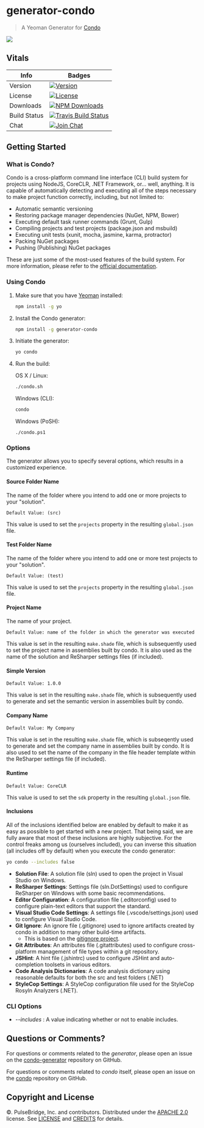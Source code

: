 # generator-condo

> A Yeoman Generator for [Condo][condo-url]

[![][screen-image]][npm-url]

## Vitals

Info          | Badges
--------------|--------------
Version       | [![Version][npm-v-image]][npm-url]
License       | [![License][license-image]][license]
Downloads     | [![NPM Downloads][npm-d-image]][npm-url]
Build Status  | [![Travis Build Status][travis-image]][travis-url]
Chat          | [![Join Chat][gitter-image]][gitter-url]

## Getting Started

### What is Condo?

Condo is a cross-platform command line interface (CLI) build system for projects using NodeJS, CoreCLR, .NET Framework, or... well, anything.
It is capable of automatically detecting and executing all of the steps necessary to make <any> project function correctly, including, but not limited to:

* Automatic semantic versioning
* Restoring package manager dependencies (NuGet, NPM, Bower)
* Executing default task runner commands (Grunt, Gulp)
* Compiling projects and test projects (package.json and msbuild)
* Executing unit tests (xunit, mocha, jasmine, karma, protractor)
* Packing NuGet packages
* Pushing (Publishing) NuGet packages

These are just some of the most-used features of the build system. For more information, please refer to the [official documentation][condo-url].

### Using Condo

1. Make sure that you have [Yeoman][yo-url] installed:

	```bash
	npm install -g yo
	```

2. Install the Condo generator:

	```bash
	npm install -g generator-condo
	```

3. Initiate the generator:

	```bash
	yo condo
	```

4. Run the build:

	OS X / Linux:

	```bash
	./condo.sh
	```

	Windows (CLI):

	```cmd
	condo
	```

	Windows (PoSH):
	```posh
	./condo.ps1
	```

### Options

The generator allows you to specify several options, which results in a customized experience.

#### Source Folder Name

The name of the folder where you intend to add one or more projects to your "solution".

`Default Value: (src)`

This value is used to set the `projects` property in the resulting `global.json` file.

#### Test Folder Name

The name of the folder where you intend to add one or more test projects to your "solution".

`Default Value: (test)`

This value is used to set the `projects` property in the resulting `global.json` file.

#### Project Name

The name of your project.

`Default Value: name of the folder in which the generator was executed`

This value is set in the resulting `make.shade` file, which is subsequently used to set the project name in assemblies built by condo.
It is also used as the name of the solution and ReSharper settings files (if included).

#### Simple Version

`Default Value: 1.0.0`

This value is set in the resulting `make.shade` file, which is subsequently used to generate and set the semantic version in assemblies built by condo.

#### Company Name

`Default Value: My Company`

This value is set in the resulting `make.shade` file, which is subseqently used to generate and set the company name in assemblies built by condo.
It is also used to set the name of the company in the file header template within the ReSharper settings file (if included).

#### Runtime

`Default Value: CoreCLR`

This value is used to set the `sdk` property in the resulting `global.json` file.

#### Inclusions

All of the inclusions identified below are enabled by default to make it as easy as possible to get started with a new project. That being said,
we are fully aware that most of these inclusions are highly subjective. For the control freaks among us (ourselves included), you can inverse this
situation (all includes off by default) when you execute the condo generator:

```bash
yo condo --includes false
```

* **Solution File**: A solution file (sln) used to open the project in Visual Studio on Windows.
* **ReSharper Settings**: Settings file (sln.DotSettings) used to configure ReSharper on Windows with some basic recommendations.
* **Editor Configuration**: A configuration file (.editorconfig) used to configure plain-text editors that support the standard.
* **Visual Studio Code Settings**: A settings file (.vscode/settings.json) used to configure Visual Studio Code.
* **Git Ignore**: An ignore file (.gitignore) used to ignore artifacts created by condo in addition to many other build-time artifacts.
	- This is based on the [gitignore project][gitignore-url].
* **Git Attributes**: An attributes file (.gitattributes) used to configure cross-platform management of file types within a git repository.
* **JSHint**: A hint file (.jshintrc) used to configure JSHint and auto-completion toolsets in various editors.
* **Code Analysis Dictionaries**: A code analysis dictionary using reasonable defaults for both the src and test folders (.NET)
* **StyleCop Settings**: A StyleCop configuration file used for the StyleCop Rosyln Analyzers (.NET).

### CLI Options

* _--includes_ : A value indicating whether or not to enable includes.

## Questions or Comments?

For questions or comments related to the _generator_, please open an issue on the [condo-generator][gh-gen-url] repository on GitHub.

For questions or comments related to _condo_ itself, please open an issue on the [condo][gh-condo-url] repository on GitHub.

## Copyright and License

©. PulseBridge, Inc. and contributors. Distributed under the [APACHE 2.0][license-url] license. See [LICENSE][] and [CREDITS][] for details.

[license-image]: https://img.shields.io/npm/l/generator-condo.svg
[license]: LICENSE
[credits]: CREDITS

[npm-url]: //www.npmjs.com/package/generator-condo
[npm-v-image]: https://img.shields.io/npm/v/generator-condo.svg
[npm-d-image]: https://img.shields.io/npm/dm/generator-condo.svg

[travis-image]: https://img.shields.io/travis/pulsebridge/generator-condo/develop.svg
[travis-url]: //travis-ci.org/pulsebridge/generator-condo

[condo-url]: http://open.pulsebridge.com/condo
[license-url]: http://www.apache.org/licenses/LICENSE-2.0
[yo-url]: //github.com/yeoman/yo
[yo-start-url]: //github.com/yeoman/yeoman/wiki/Getting-Started
[gitignore-url]: //github.com/github/gitignore

[gh-gen-url]: //github.com/pulsebridge/generator-condo
[gh-condo-url]: //github.com/pulsebridge/condo

[screen-image]: https://cloud.githubusercontent.com/assets/1803684/10266071/b6d6f8e6-6a00-11e5-9386-c9da0281f5dd.gif

[gitter-url]: //gitter.im/pulsebridge/generator-condo
[gitter-image]:https://img.shields.io/badge/⊪%20gitter-join%20chat%20→-1dce73.svg